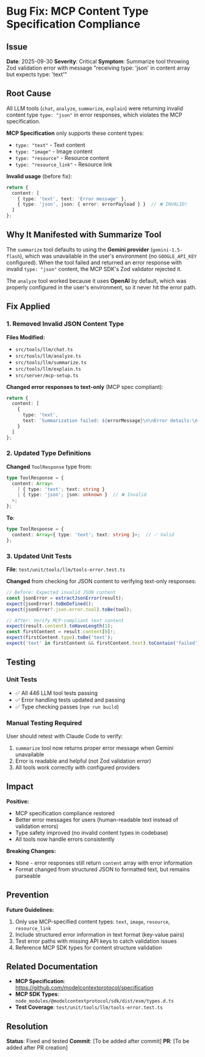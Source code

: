 # Bug Fix: MCP Content Type Specification Compliance

## Issue

**Date**: 2025-09-30
**Severity**: Critical
**Symptom**: Summarize tool throwing Zod validation error with message "receiving type: 'json' in content array but expects type: 'text'"

## Root Cause

All LLM tools (`chat`, `analyze`, `summarize`, `explain`) were returning invalid content type `type: "json"` in error responses, which violates the MCP specification.

**MCP Specification** only supports these content types:
- `type: "text"` - Text content
- `type: "image"` - Image content
- `type: "resource"` - Resource content
- `type: "resource_link"` - Resource link

**Invalid usage** (before fix):
```typescript
return {
  content: [
    { type: 'text', text: 'Error message' },
    { type: 'json', json: { error: errorPayload } }  // ❌ INVALID!
  ]
};
```

## Why It Manifested with Summarize Tool

The `summarize` tool defaults to using the **Gemini provider** (`gemini-1.5-flash`), which was unavailable in the user's environment (no `GOOGLE_API_KEY` configured). When the tool failed and returned an error response with invalid `type: "json"` content, the MCP SDK's Zod validator rejected it.

The `analyze` tool worked because it uses **OpenAI** by default, which was properly configured in the user's environment, so it never hit the error path.

## Fix Applied

### 1. Removed Invalid JSON Content Type

**Files Modified:**
- `src/tools/llm/chat.ts`
- `src/tools/llm/analyze.ts`
- `src/tools/llm/summarize.ts`
- `src/tools/llm/explain.ts`
- `src/server/mcp-setup.ts`

**Changed error responses to text-only** (MCP spec compliant):
```typescript
return {
  content: [
    {
      type: 'text',
      text: `Summarization failed: ${errorMessage}\n\nError details:\n- Tool: summarize\n- Code: SUMMARIZE_TOOL_ERROR`
    }
  ]
};
```

### 2. Updated Type Definitions

**Changed** `ToolResponse` type from:
```typescript
type ToolResponse = {
  content: Array<
    | { type: 'text'; text: string }
    | { type: 'json'; json: unknown }  // ❌ Invalid
  >;
};
```

**To**:
```typescript
type ToolResponse = {
  content: Array<{ type: 'text'; text: string }>;  // ✅ Valid
};
```

### 3. Updated Unit Tests

**File**: `test/unit/tools/llm/tools-error.test.ts`

**Changed** from checking for JSON content to verifying text-only responses:
```typescript
// Before: Expected invalid JSON content
const jsonError = extractJsonError(result);
expect(jsonError).toBeDefined();
expect(jsonError?.json.error.tool).toBe(tool);

// After: Verify MCP-compliant text content
expect(result.content).toHaveLength(1);
const firstContent = result.content[0]!;
expect(firstContent.type).toBe('text');
expect('text' in firstContent && firstContent.text).toContain('failed');
```

## Testing

### Unit Tests
- ✅ All 446 LLM tool tests passing
- ✅ Error handling tests updated and passing
- ✅ Type checking passes (`npm run build`)

### Manual Testing Required
User should retest with Claude Code to verify:
1. `summarize` tool now returns proper error message when Gemini unavailable
2. Error is readable and helpful (not Zod validation error)
3. All tools work correctly with configured providers

## Impact

**Positive:**
- MCP specification compliance restored
- Better error messages for users (human-readable text instead of validation errors)
- Type safety improved (no invalid content types in codebase)
- All tools now handle errors consistently

**Breaking Changes:**
- None - error responses still return `content` array with error information
- Format changed from structured JSON to formatted text, but remains parseable

## Prevention

**Future Guidelines:**
1. Only use MCP-specified content types: `text`, `image`, `resource`, `resource_link`
2. Include structured error information in text format (key-value pairs)
3. Test error paths with missing API keys to catch validation issues
4. Reference MCP SDK types for content structure validation

## Related Documentation

- **MCP Specification**: https://github.com/modelcontextprotocol/specification
- **MCP SDK Types**: `node_modules/@modelcontextprotocol/sdk/dist/esm/types.d.ts`
- **Test Coverage**: `test/unit/tools/llm/tools-error.test.ts`

## Resolution

**Status**: Fixed and tested
**Commit**: [To be added after commit]
**PR**: [To be added after PR creation]